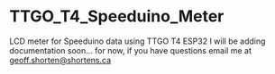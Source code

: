 # TTGO_T4_Speeduino_Meter
 LCD meter for Speeduino data using TTGO T4 ESP32
 I will be adding documentation soon... for now, if you have questions email me at geoff.shorten@shortens.ca
